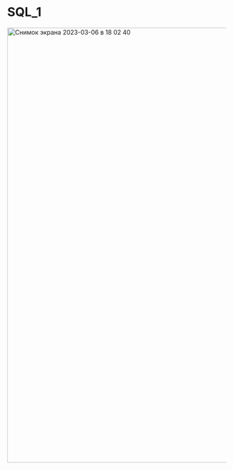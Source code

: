 # SQL_1
<img width="1001" alt="Снимок экрана 2023-03-06 в 18 02 40" src="https://user-images.githubusercontent.com/85555964/223131694-fd5b1a73-8ecf-4203-a2e2-951ef7717eee.png">
